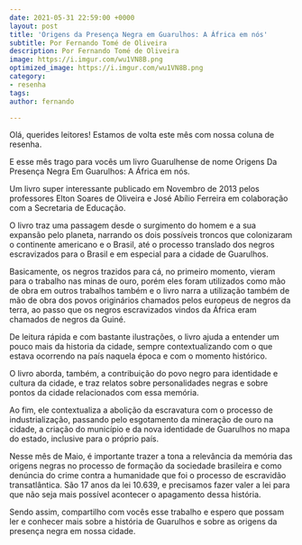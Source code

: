 ```yaml
---
date: 2021-05-31 22:59:00 +0000
layout: post
title: 'Origens da Presença Negra em Guarulhos: A África em nós'
subtitle: Por Fernando Tomé de Oliveira
description: Por Fernando Tomé de Oliveira
image: https://i.imgur.com/wu1VN8B.png
optimized_image: https://i.imgur.com/wu1VN8B.png
category:
- resenha
tags: 
author: fernando

---
```

Olá, querides leitores! Estamos de volta este mês com nossa coluna de resenha.

E esse mês trago para vocês um livro Guarulhense de nome Origens Da Presença Negra Em Guarulhos: A África em nós.

Um livro super interessante publicado em Novembro de 2013 pelos professores Elton Soares de Oliveira e José Abílio Ferreira em colaboração com a Secretaria de Educação.

O livro traz uma passagem desde o surgimento do homem e a sua expansão pelo planeta, narrando os dois possíveis troncos que colonizaram o continente americano e o Brasil, até o processo translado dos negros escravizados para o Brasil e em especial para a cidade de Guarulhos.

Basicamente, os negros trazidos para cá, no primeiro momento, vieram para o trabalho nas minas de ouro, porém eles foram utilizados como mão de obra em outros trabalhos também e o livro narra a utilização também de mão de obra dos povos originários chamados pelos europeus de negros da terra, ao passo que os negros escravizados vindos da África eram chamados de negros da Guiné.

De leitura rápida e com bastante ilustrações, o livro ajuda a entender um pouco mais da historia da cidade, sempre contextualizando com o que estava ocorrendo na país naquela época e com o momento histórico.

O livro aborda, também, a contribuição do povo negro para identidade e cultura da cidade, e traz relatos sobre personalidades negras e sobre pontos da cidade relacionados com essa memória.

Ao fim, ele contextualiza a abolição da escravatura com o processo de industrialização, passando pelo esgotamento da mineração de ouro na cidade, a criação do município e da nova identidade de Guarulhos no mapa do estado, inclusive para o próprio país.

Nesse mês de Maio, é importante trazer a tona a relevância da memória das origens negras no processo de formação da sociedade brasileira e como denúncia do crime contra a humanidade que foi o processo de escravidão transatlântica. São 17 anos da lei 10.639, e precisamos fazer valer a lei para que não seja mais possível acontecer o apagamento dessa história.

Sendo assim, compartilho com vocês esse trabalho e espero que possam ler e conhecer mais sobre a história de Guarulhos e sobre as origens da presença negra em nossa cidade.